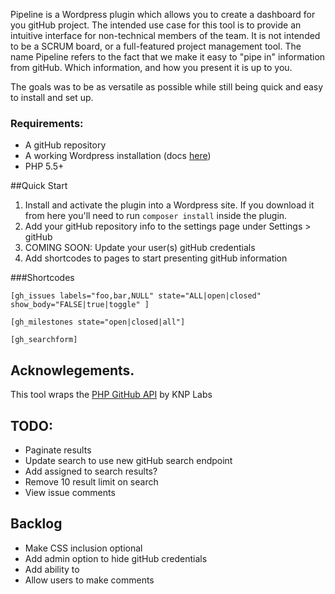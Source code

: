 Pipeline is a Wordpress plugin which allows you to create a dashboard for you gitHub project. The intended use case for this tool is to provide an intuitive interface for non-technical members of the team. It is not intended to be a SCRUM board, or a full-featured project management tool. The name Pipeline refers to the fact that we make it easy to "pipe in" information from gitHub. Which information, and how you present it is up to you. 

The goals was to be as versatile as possible while still being quick and easy to install and set up. 

### Requirements:
* A gitHub repository
* A working Wordpress installation (docs [here](https://codex.wordpress.org/Installing_WordPress))
* PHP 5.5+

##Quick Start
1. Install and activate the plugin into a Wordpress site. If you download it from here you'll need to run `composer install` inside the plugin.
2. Add your gitHub repository info to the settings page under Settings > gitHub
3. COMING SOON: Update your user(s) gitHub credentials
4. Add shortcodes to pages to start presenting gitHub information

###Shortcodes

`[gh_issues labels="foo,bar,NULL" state="ALL|open|closed" show_body="FALSE|true|toggle" ]`

`[gh_milestones state="open|closed|all"]`

`[gh_searchform]`


## Acknowlegements.
This tool wraps the [PHP GitHub API](https://github.com/KnpLabs/php-github-api) by KNP Labs

## TODO:
* Paginate results
* Update search to use new gitHub search endpoint
* Add assigned to search results?
* Remove 10 result limit on search
* View issue comments

## Backlog
* Make CSS inclusion optional
* Add admin option to hide gitHub credentials
* Add ability to
* Allow users to make comments
